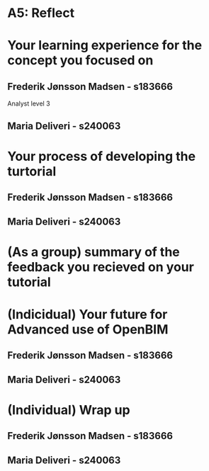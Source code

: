 # A5: Reflect
# Your learning experience for the concept you focused on
## Frederik Jønsson Madsen - s183666
Analyst level 3


## Maria Deliveri - s240063









# Your process of developing the turtorial
## Frederik Jønsson Madsen - s183666



## Maria Deliveri - s240063






# (As a group) summary of the feedback you recieved on your tutorial




# (Indicidual) Your future for Advanced use of OpenBIM

## Frederik Jønsson Madsen - s183666



## Maria Deliveri - s240063





# (Individual) Wrap up
## Frederik Jønsson Madsen - s183666



## Maria Deliveri - s240063









